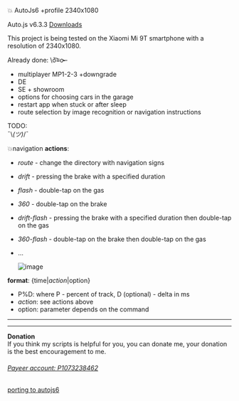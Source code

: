 :boom: AutoJs6 +profile 2340x1080

Auto.js v6.3.3 [Downloads](https://drive.google.com/file/d/1xS-VaeyOzDAXF32NAkXiTDNLmf3r3BVE/view?usp=sharing)

This project is being tested on the Xiaomi Mi 9T smartphone with a resolution of 2340x1080.  

Already done: \ō͡≡o˞̶
- multiplayer MP1-2-3 +downgrade
- DE
- SE + showroom
- options for choosing cars in the garage
- restart app when stuck or after sleep
- route selection by image recognition or navigation instructions

TODO:  
 ¯\\_(ツ)_/¯  

💥navigation
__actions__:
- *route* - change the directory with navigation signs  
- *drift* - pressing the brake with a specified duration  
- *flash* - double-tap on the gas  
- *360* - double-tap on the brake  
- *drift-flash* - pressing the brake with a specified duration then double-tap on the gas  
- *360-flash* - double-tap on the brake then double-tap on the gas  
- ...

  ![image](https://github.com/user-attachments/assets/591aed82-3d94-4003-a8f7-340f24b42e43)

__format__: {time|*action*|option}  
- P%D: where P - percent of track, D (optional) - delta in ms
- *action*: see actions above
- option: parameter depends on the command  

<hr>

___
**Donation**  
If you think my scripts is helpful for you, you can donate me, your donation is the best encouragement to me.  
###### <a href = "https://payeer.com/" target = "_blank">Payeer account: P1073238462</a>
<a href = "https://boosty.to/a9bot/single-payment/donation/470318/target?share=target_link" target = "_blank">porting to autojs6</a>
